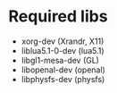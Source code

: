 Required libs
=============
* xorg-dev (Xrandr, X11)
* liblua5.1-0-dev (lua5.1)
* libgl1-mesa-dev (GL)
* libopenal-dev (openal)
* libphysfs-dev (physfs)
